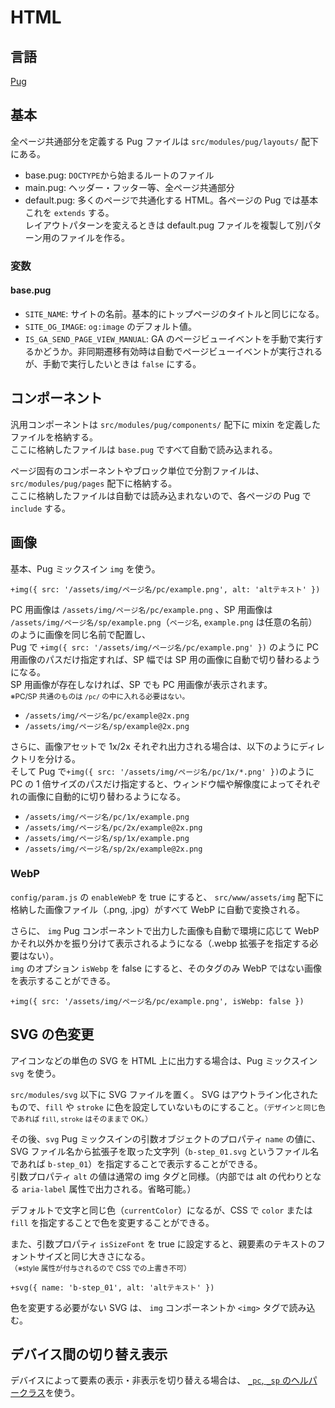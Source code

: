 # HTML

## 言語

[Pug](https://pugjs.org/)

## 基本

全ページ共通部分を定義する Pug ファイルは `src/modules/pug/layouts/` 配下にある。

- base.pug: `DOCTYPE`から始まるルートのファイル
- main.pug: ヘッダー・フッター等、全ページ共通部分
- default.pug: 多くのページで共通化する HTML。各ページの Pug では基本これを `extends` する。<br>
  レイアウトパターンを変えるときは default.pug ファイルを複製して別パターン用のファイルを作る。

### 変数

#### base.pug

- `SITE_NAME`: サイトの名前。基本的にトップページのタイトルと同じになる。
- `SITE_OG_IMAGE`: `og:image` のデフォルト値。
- `IS_GA_SEND_PAGE_VIEW_MANUAL`: GA のページビューイベントを手動で実行するかどうか。非同期遷移有効時は自動でページビューイベントが実行されるが、手動で実行したいときは `false` にする。

## コンポーネント

汎用コンポーネントは `src/modules/pug/components/` 配下に mixin を定義したファイルを格納する。  
ここに格納したファイルは `base.pug` ですべて自動で読み込まれる。

ページ固有のコンポーネントやブロック単位で分割ファイルは、 `src/modules/pug/pages` 配下に格納する。  
ここに格納したファイルは自動では読み込まれないので、各ページの Pug で `include` する。

## 画像

基本、Pug ミックスイン `img` を使う。

```pug
+img({ src: '/assets/img/ページ名/pc/example.png', alt: 'altテキスト' })
```

PC 用画像は `/assets/img/ページ名/pc/example.png` 、SP 用画像は `/assets/img/ページ名/sp/example.png`（`ページ名`, `example.png` は任意の名前）のように画像を同じ名前で配置し、<br>
Pug で `+img({ src: '/assets/img/ページ名/pc/example.png' })` のように PC 用画像のパスだけ指定すれば、SP 幅では SP 用の画像に自動で切り替わるようになる。<br>
SP 用画像が存在しなければ、SP でも PC 用画像が表示されます。<br>
<small>※PC/SP 共通のものは `/pc/` の中に入れる必要はない。</small>

- `/assets/img/ページ名/pc/example@2x.png`
- `/assets/img/ページ名/sp/example@2x.png`

さらに、画像アセットで 1x/2x それぞれ出力される場合は、以下のようにディレクトリを分ける。<br>
そして Pug で`+img({ src: '/assets/img/ページ名/pc/1x/*.png' })`のように PC の 1 倍サイズのパスだけ指定すると、ウィンドウ幅や解像度によってそれぞれの画像に自動的に切り替わるようになる。

- `/assets/img/ページ名/pc/1x/example.png`
- `/assets/img/ページ名/pc/2x/example@2x.png`
- `/assets/img/ページ名/sp/1x/example.png`
- `/assets/img/ページ名/sp/2x/example@2x.png`

### WebP

`config/param.js` の `enableWebP` を true にすると、 `src/www/assets/img` 配下に格納した画像ファイル（.png, .jpg）がすべて WebP に自動で変換される。

さらに、 `img` Pug コンポーネントで出力した画像も自動で環境に応じて WebP かそれ以外かを振り分けて表示されるようになる（.webp 拡張子を指定する必要はない）。<br>
`img` のオプション `isWebp` を false にすると、そのタグのみ WebP ではない画像を表示することができる。

```pug
+img({ src: '/assets/img/ページ名/pc/example.png', isWebp: false })
```

## SVG の色変更

アイコンなどの単色の SVG を HTML 上に出力する場合は、Pug ミックスイン `svg` を使う。

`src/modules/svg` 以下に SVG ファイルを置く。 SVG はアウトライン化されたもので、`fill` や `stroke` に色を設定していないものにすること。<small>（デザインと同じ色であれば `fill`, `stroke` はそのままで OK。）</small>

その後、`svg` Pug ミックスインの引数オブジェクトのプロパティ `name` の値に、SVG ファイル名から拡張子を取った文字列（`b-step_01.svg` というファイル名であれば `b-step_01`）を指定することで表示することができる。<br>
引数プロパティ `alt` の値は通常の img タグと同様。（内部では alt の代わりとなる `aria-label` 属性で出力される。省略可能。）

デフォルトで文字と同じ色（`currentColor`）になるが、CSS で `color` または `fill` を指定することで色を変更することができる。

また、引数プロパティ `isSizeFont` を true に設定すると、親要素のテキストのフォントサイズと同じ大きさになる。<small>（※style 属性が付与されるので CSS での上書き不可）</small>

```pug
+svg({ name: 'b-step_01', alt: 'altテキスト' })
```

色を変更する必要がない SVG は、 `img` コンポーネントか `<img>` タグで読み込む。

## デバイス間の切り替え表示

デバイスによって要素の表示・非表示を切り替える場合は、 [`_pc`, `_sp` のヘルパークラス](./css/rule.md#Helpers)を使う。
